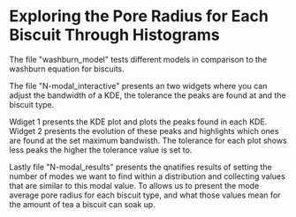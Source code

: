 # Exploring the Pore Radius for Each Biscuit Through Histograms

The file "washburn_model" tests different models in comparison to the washburn equation for biscuits.

The file "N-modal_interactive" presents an two widgets where you can adjust the bandwidth of a KDE, the tolerance the peaks are found at and the biscuit type.

Wdiget 1 presents the KDE plot and plots the peaks found in each KDE. Widget 2 presents the evolution of these peaks and highlights which ones are found at the set maximum bandwisth. The tolerance for each plot shows less peaks the higher the tolerance value is set to.

Lastly file "N-modal_results" presents the qnatifies results of setting the number of modes we want to find within a distribution and collecting values that are similar to this modal value. To allows us to present the mode average pore radius for each biscuit type, and what those values mean for the amount of tea a biscuit can soak up.
